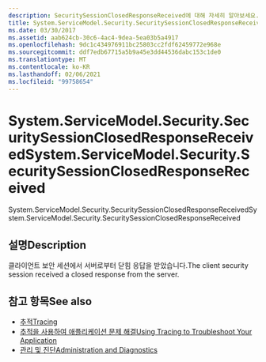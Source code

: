 ```yaml
---
description: SecuritySessionClosedResponseReceived에 대해 자세히 알아보세요.
title: System.ServiceModel.Security.SecuritySessionClosedResponseReceived
ms.date: 03/30/2017
ms.assetid: aab624cb-30c6-4ac4-9dea-5ea03b5a4917
ms.openlocfilehash: 9dc1c434976911bc25803cc2fdf62459772e968e
ms.sourcegitcommit: ddf7edb67715a5b9a45e3dd44536dabc153c1de0
ms.translationtype: MT
ms.contentlocale: ko-KR
ms.lasthandoff: 02/06/2021
ms.locfileid: "99758654"
---
```

# <a name="systemservicemodelsecuritysecuritysessionclosedresponsereceived"></a><span data-ttu-id="9b5ea-103">System.ServiceModel.Security.SecuritySessionClosedResponseReceived</span><span class="sxs-lookup"><span data-stu-id="9b5ea-103">System.ServiceModel.Security.SecuritySessionClosedResponseReceived</span></span>

<span data-ttu-id="9b5ea-104">System.ServiceModel.Security.SecuritySessionClosedResponseReceived</span><span class="sxs-lookup"><span data-stu-id="9b5ea-104">System.ServiceModel.Security.SecuritySessionClosedResponseReceived</span></span>  
  
## <a name="description"></a><span data-ttu-id="9b5ea-105">설명</span><span class="sxs-lookup"><span data-stu-id="9b5ea-105">Description</span></span>  

 <span data-ttu-id="9b5ea-106">클라이언트 보안 세션에서 서버로부터 닫힘 응답을 받았습니다.</span><span class="sxs-lookup"><span data-stu-id="9b5ea-106">The client security session received a closed response from the server.</span></span>  
  
## <a name="see-also"></a><span data-ttu-id="9b5ea-107">참고 항목</span><span class="sxs-lookup"><span data-stu-id="9b5ea-107">See also</span></span>

- [<span data-ttu-id="9b5ea-108">추적</span><span class="sxs-lookup"><span data-stu-id="9b5ea-108">Tracing</span></span>](index.md)
- [<span data-ttu-id="9b5ea-109">추적을 사용하여 애플리케이션 문제 해결</span><span class="sxs-lookup"><span data-stu-id="9b5ea-109">Using Tracing to Troubleshoot Your Application</span></span>](using-tracing-to-troubleshoot-your-application.md)
- [<span data-ttu-id="9b5ea-110">관리 및 진단</span><span class="sxs-lookup"><span data-stu-id="9b5ea-110">Administration and Diagnostics</span></span>](../index.md)
